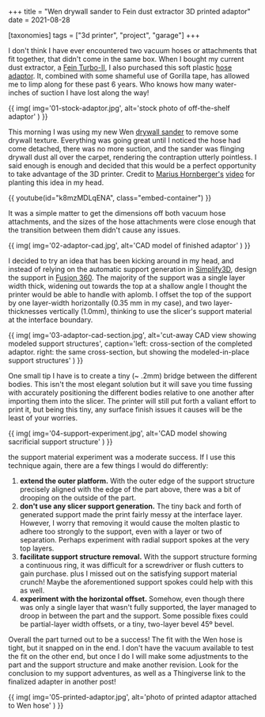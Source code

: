 +++
title = "Wen drywall sander to Fein dust extractor 3D printed adaptor"
date = 2021-08-28

[taxonomies]
tags = ["3d printer", "project", "garage"]
+++

I don't think I have ever encountered two vacuum hoses or attachments that fit together, that didn't come in the same box. When I bought my current dust extractor, a [Fein Turbo-II](https://amzn.to/2MLobD1), I also purchased this soft plastic [hose adaptor](https://amzn.to/2ZzUsPs). It, combined with some shameful use of Gorilla tape, has allowed me to limp along for these past 6 years. Who knows how many water-inches of suction I have lost along the way!

<!-- more -->

{{
  img(
    img='01-stock-adaptor.jpg',
    alt='stock photo of off-the-shelf adaptor'
  )
}}

This morning I was using my new Wen [drywall sander](https://amzn.to/2L4tawS) to remove some drywall texture. Everything was going great until I noticed the hose had come detached, there was no more suction, and the sander was flinging drywall dust all over the carpet, rendering the contraption utterly pointless. I said enough is enough and decided that this would be a perfect opportunity to take advantage of the 3D printer. Credit to [Marius Hornberger's](https://www.youtube.com/channel/UCn7lavsPdVGV0qmEEBT6NyA) [video](https://www.youtube.com/watch?v=k8mzMDLqENA) for planting this idea in my head.

{{ youtube(id="k8mzMDLqENA", class="embed-container") }}

It was a simple matter to get the dimensions off both vacuum hose attachments, and the sizes of the hose attachments were close enough that the transition between them didn't cause any issues.

{{
  img(
    img='02-adaptor-cad.jpg',
    alt='CAD model of finished adaptor'
  )
}}

I decided to try an idea that has been kicking around in my head, and instead of relying on the automatic support generation in [Simplify3D](https://www.simplify3d.com/), design the support in [Fusion 360](https://knowledge.autodesk.com/search-result/caas/sfdcarticles/sfdcarticles/How-to-activate-start-up-or-educational-licensing-for-Fusion-360.html). The majority of the support was a single layer width thick, widening out towards the top at a shallow angle I thought the printer would be able to handle with aplomb. I offset the top of the support by one layer-width horizontally (0.35 mm in my case), and two layer-thicknesses vertically (1.0mm), thinking to use the slicer's support material at the interface boundary.

{{
  img(
    img='03-adaptor-cad-section.jpg',
    alt='cut-away CAD view showing modeled support structures',
    caption='left: cross-section of the completed adaptor. right: the same cross-section, but showing the modeled-in-place support structures'
  )
}}

One small tip I have is to create a tiny (~ .2mm) bridge between the different bodies. This isn't the most elegant solution but it will save you time fussing with accurately positioning the different bodies relative to one another after importing them into the slicer. The printer will still put forth a valiant effort to print it, but being this tiny, any surface finish issues it causes will be the least of your worries.

{{
  img(
    img='04-support-experiment.jpg',
    alt='CAD model showing sacrificial support structure'
  )
}}

the support material experiment was a moderate success. If I use this technique again, there are a few things I would do differently:

1. **extend the outer platform.** With the outer edge of the support structure precisely aligned with the edge of the part above, there was a bit of drooping on the outside of the part.
2. **don't use any slicer support generation.** The tiny back and forth of generated support made the print fairly messy at the interface layer. However, I worry that removing it would cause the molten plastic to adhere too strongly to the support, even with a layer or two of separation. Perhaps experiment with radial support spokes at the very top layers.
3. **facilitate support structure removal.** With the support structure forming a continuous ring, it was difficult for a screwdriver or flush cutters to gain purchase. plus I missed out on the satisfying support material crunch! Maybe the aforementioned support spokes could help with this as well.
4. **experiment with the horizontal offset.** Somehow, even though there was only a single layer that wasn't fully supported, the layer managed to droop in between the part and the support. Some possible fixes could be partial-layer width offsets, or a tiny, two-layer bevel 45º bevel.

Overall the part turned out to be a success! The fit with the Wen hose is tight, but it snapped on in the end. I don't have the vacuum available to test the fit on the other end, but once I do I will make some adjustments to the part and the support structure and make another revision. Look for the conclusion to my support adventures, as well as a Thingiverse link to the finalized adapter in another post!

{{
  img(
    img='05-printed-adaptor.jpg',
    alt='photo of printed adaptor attached to Wen hose'
  )
}}
